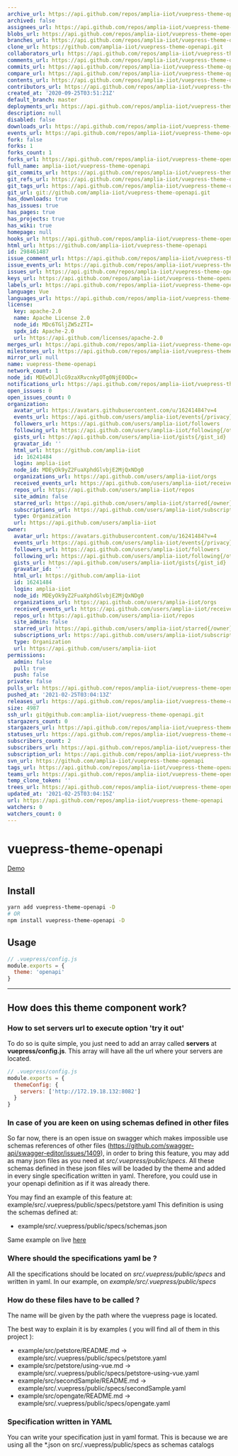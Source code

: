 ```yaml
---
archive_url: https://api.github.com/repos/amplia-iiot/vuepress-theme-openapi/{archive_format}{/ref}
archived: false
assignees_url: https://api.github.com/repos/amplia-iiot/vuepress-theme-openapi/assignees{/user}
blobs_url: https://api.github.com/repos/amplia-iiot/vuepress-theme-openapi/git/blobs{/sha}
branches_url: https://api.github.com/repos/amplia-iiot/vuepress-theme-openapi/branches{/branch}
clone_url: https://github.com/amplia-iiot/vuepress-theme-openapi.git
collaborators_url: https://api.github.com/repos/amplia-iiot/vuepress-theme-openapi/collaborators{/collaborator}
comments_url: https://api.github.com/repos/amplia-iiot/vuepress-theme-openapi/comments{/number}
commits_url: https://api.github.com/repos/amplia-iiot/vuepress-theme-openapi/commits{/sha}
compare_url: https://api.github.com/repos/amplia-iiot/vuepress-theme-openapi/compare/{base}...{head}
contents_url: https://api.github.com/repos/amplia-iiot/vuepress-theme-openapi/contents/{+path}
contributors_url: https://api.github.com/repos/amplia-iiot/vuepress-theme-openapi/contributors
created_at: '2020-09-25T03:51:21Z'
default_branch: master
deployments_url: https://api.github.com/repos/amplia-iiot/vuepress-theme-openapi/deployments
description: null
disabled: false
downloads_url: https://api.github.com/repos/amplia-iiot/vuepress-theme-openapi/downloads
events_url: https://api.github.com/repos/amplia-iiot/vuepress-theme-openapi/events
fork: false
forks: 1
forks_count: 1
forks_url: https://api.github.com/repos/amplia-iiot/vuepress-theme-openapi/forks
full_name: amplia-iiot/vuepress-theme-openapi
git_commits_url: https://api.github.com/repos/amplia-iiot/vuepress-theme-openapi/git/commits{/sha}
git_refs_url: https://api.github.com/repos/amplia-iiot/vuepress-theme-openapi/git/refs{/sha}
git_tags_url: https://api.github.com/repos/amplia-iiot/vuepress-theme-openapi/git/tags{/sha}
git_url: git://github.com/amplia-iiot/vuepress-theme-openapi.git
has_downloads: true
has_issues: true
has_pages: true
has_projects: true
has_wiki: true
homepage: null
hooks_url: https://api.github.com/repos/amplia-iiot/vuepress-theme-openapi/hooks
html_url: https://github.com/amplia-iiot/vuepress-theme-openapi
id: 298461487
issue_comment_url: https://api.github.com/repos/amplia-iiot/vuepress-theme-openapi/issues/comments{/number}
issue_events_url: https://api.github.com/repos/amplia-iiot/vuepress-theme-openapi/issues/events{/number}
issues_url: https://api.github.com/repos/amplia-iiot/vuepress-theme-openapi/issues{/number}
keys_url: https://api.github.com/repos/amplia-iiot/vuepress-theme-openapi/keys{/key_id}
labels_url: https://api.github.com/repos/amplia-iiot/vuepress-theme-openapi/labels{/name}
language: Vue
languages_url: https://api.github.com/repos/amplia-iiot/vuepress-theme-openapi/languages
license:
  key: apache-2.0
  name: Apache License 2.0
  node_id: MDc6TGljZW5zZTI=
  spdx_id: Apache-2.0
  url: https://api.github.com/licenses/apache-2.0
merges_url: https://api.github.com/repos/amplia-iiot/vuepress-theme-openapi/merges
milestones_url: https://api.github.com/repos/amplia-iiot/vuepress-theme-openapi/milestones{/number}
mirror_url: null
name: vuepress-theme-openapi
network_count: 1
node_id: MDEwOlJlcG9zaXRvcnkyOTg0NjE0ODc=
notifications_url: https://api.github.com/repos/amplia-iiot/vuepress-theme-openapi/notifications{?since,all,participating}
open_issues: 0
open_issues_count: 0
organization:
  avatar_url: https://avatars.githubusercontent.com/u/16241484?v=4
  events_url: https://api.github.com/users/amplia-iiot/events{/privacy}
  followers_url: https://api.github.com/users/amplia-iiot/followers
  following_url: https://api.github.com/users/amplia-iiot/following{/other_user}
  gists_url: https://api.github.com/users/amplia-iiot/gists{/gist_id}
  gravatar_id: ''
  html_url: https://github.com/amplia-iiot
  id: 16241484
  login: amplia-iiot
  node_id: MDEyOk9yZ2FuaXphdGlvbjE2MjQxNDg0
  organizations_url: https://api.github.com/users/amplia-iiot/orgs
  received_events_url: https://api.github.com/users/amplia-iiot/received_events
  repos_url: https://api.github.com/users/amplia-iiot/repos
  site_admin: false
  starred_url: https://api.github.com/users/amplia-iiot/starred{/owner}{/repo}
  subscriptions_url: https://api.github.com/users/amplia-iiot/subscriptions
  type: Organization
  url: https://api.github.com/users/amplia-iiot
owner:
  avatar_url: https://avatars.githubusercontent.com/u/16241484?v=4
  events_url: https://api.github.com/users/amplia-iiot/events{/privacy}
  followers_url: https://api.github.com/users/amplia-iiot/followers
  following_url: https://api.github.com/users/amplia-iiot/following{/other_user}
  gists_url: https://api.github.com/users/amplia-iiot/gists{/gist_id}
  gravatar_id: ''
  html_url: https://github.com/amplia-iiot
  id: 16241484
  login: amplia-iiot
  node_id: MDEyOk9yZ2FuaXphdGlvbjE2MjQxNDg0
  organizations_url: https://api.github.com/users/amplia-iiot/orgs
  received_events_url: https://api.github.com/users/amplia-iiot/received_events
  repos_url: https://api.github.com/users/amplia-iiot/repos
  site_admin: false
  starred_url: https://api.github.com/users/amplia-iiot/starred{/owner}{/repo}
  subscriptions_url: https://api.github.com/users/amplia-iiot/subscriptions
  type: Organization
  url: https://api.github.com/users/amplia-iiot
permissions:
  admin: false
  pull: true
  push: false
private: false
pulls_url: https://api.github.com/repos/amplia-iiot/vuepress-theme-openapi/pulls{/number}
pushed_at: '2021-02-25T03:04:13Z'
releases_url: https://api.github.com/repos/amplia-iiot/vuepress-theme-openapi/releases{/id}
size: 4987
ssh_url: git@github.com:amplia-iiot/vuepress-theme-openapi.git
stargazers_count: 0
stargazers_url: https://api.github.com/repos/amplia-iiot/vuepress-theme-openapi/stargazers
statuses_url: https://api.github.com/repos/amplia-iiot/vuepress-theme-openapi/statuses/{sha}
subscribers_count: 2
subscribers_url: https://api.github.com/repos/amplia-iiot/vuepress-theme-openapi/subscribers
subscription_url: https://api.github.com/repos/amplia-iiot/vuepress-theme-openapi/subscription
svn_url: https://github.com/amplia-iiot/vuepress-theme-openapi
tags_url: https://api.github.com/repos/amplia-iiot/vuepress-theme-openapi/tags
teams_url: https://api.github.com/repos/amplia-iiot/vuepress-theme-openapi/teams
temp_clone_token: ''
trees_url: https://api.github.com/repos/amplia-iiot/vuepress-theme-openapi/git/trees{/sha}
updated_at: '2021-02-25T03:04:15Z'
url: https://api.github.com/repos/amplia-iiot/vuepress-theme-openapi
watchers: 0
watchers_count: 0
---
```


# vuepress-theme-openapi

[Demo](https://amplia-iiot.github.io/vuepress-theme-openapi/)

## Install

```bash
yarn add vuepress-theme-openapi -D
# OR 
npm install vuepress-theme-openapi -D
```

## Usage

```js
// .vuepress/config.js
module.exports = {
  theme: 'openapi'
}
```

---

## How does this theme component work?

### How to set servers url to execute option 'try it out'

To do so is quite simple, you just need to add an array called **servers** at **vuepress/config.js**. This array will have all the url where your servers are located.

```js
// .vuepress/config.js
module.exports = {
  themeConfig: {
    servers: ['http://172.19.18.132:8082']
  }
}
```

### In case of you are keen on using schemas defined in other files

So far now, there is an open issue on swagger which makes impossible use schemas references of other files (https://github.com/swagger-api/swagger-editor/issues/1409), in order to bring this feature, you may add as many json files as you need at *src/.vuepress/public/specs*. All these schemas defined in these json files will be loaded by the theme and added in every single specification written in yaml. Therefore, you could use in your openapi definition as if it was already there.

You may find an example of this feature at: example/src/.vuepress/public/specs/petstore.yaml
This definition is using the schemas defined at:
* example/src/.vuepress/public/specs/schemas.json
  
Same example on live [here](https://amplia-iiot.github.io/vuepress-theme-openapi/petstore/#even-the-subheaders)

### Where should the specifications yaml be ?

All the specifications should be located on *src/.vuepress/public/specs* and written in yaml. In our example, on *example/src/.vuepress/public/specs*

### How do these files have to be called ? 

The name will be given by the path where the vuepress page is located. 

The best way to explain it is by examples ( you will find all of them in this project ):

* example/src/petstore/README.md -> example/src/.vuepress/public/specs/petstore.yaml 
* example/src/petstore/using-vue.md ->  example/src/.vuepress/public/specs/petstore-using-vue.yaml 
* example/src/secondSample/README.md ->  example/src/.vuepress/public/specs/secondSample.yaml 
* example/src/opengate/README.md ->  example/src/.vuepress/public/specs/opengate.yaml 

### Specification written in YAML

You can write your specification just in yaml format. This is because we are using all the *.json on src/.vuepress/public/specs as schemas catalogs